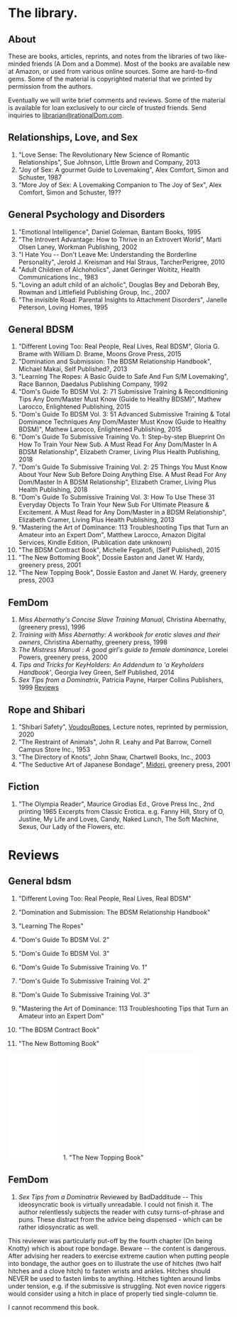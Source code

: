 # The library.

## About

These are books, articles, reprints,  and notes from the libraries of two like-minded friends (A Dom and a Domme). Most of the books are available new at Amazon, or used from various online sources. Some are hard-to-find gems.  Some of the material is copyrighted material that we printed by permission from the authors.

Eventually we will write brief comments and reviews. Some of the material is available for loan exclusively to our circle of trusted friends. Send inquiries to librarian@rationalDom.com.

## Relationships, Love, and Sex

1. "Love Sense: The Revolutionary New Science of Romantic Relationships", Sue Johnson, Little Brown and Company, 2013
1. "Joy of Sex: A gourmet Guide to Lovemaking", Alex Comfort, Simon and Schuster, 1987
1. "More Joy of Sex: A Lovemaking Companion to The Joy of Sex", Alex Comfort, Simon and Schuster, 19??

## General Psychology and Disorders

1. "Emotional Intelligence", Daniel Goleman, Bantam Books, 1995
1. "The Introvert Advantage: How to Thrive in an Extrovert World", Marti Olsen Laney, Workman Publishing, 2002
1. "I Hate You -- Don't Leave Me: Understanding the Borderline Personality", Jerold J. Kreisman and Hal Straus, TarcherPerigree, 2010
1. "Adult Children of Alchoholics",  Janet Geringer Woititz, Health Communications Inc., 1983
1. "Loving an adult child of an alcholic", Douglas Bey and Deborah Bey, Rowman and Littlefield Publishing Group, Inc., 2007
1. "The invisible Road: Parental Insights to Attachment Disorders", Janelle Peterson, Loving Homes, 1995

## General BDSM
1. "Different Loving Too: Real People, Real Lives, Real BDSM", Gloria G. Brame with William D. Brame,
Moons Grove Press, 2015
1. "Domination and Submission: The BDSM Relationship Handbook", Michael Makai, Self Published?, 2013
1. "Learning The Ropes: A Basic Guide to Safe And Fun S/M Lovemaking", Race Bannon, Daedalus Publishing Company, 1992
1. "Dom's Guide To BDSM Vol. 2: 71 Submissive Training & Reconditioning Tips Any Dom/Master Must Know (Guide to Healthy BDSM)", Mathew Larocco, Enlightened Publishing, 2015
1. "Dom's Guide To BDSM Vol. 3: 51 Advanced Submissive Training & Total Dominance Techniques Any Dom/Master Must Know (Guide to Healthy BDSM)", Mathew Larocco, Enlightened Publishing, 2015
1. "Dom's Guide To Submissive Training Vo. 1: Step-by-step Blueprint On How To Train Your New Sub. A Must Read For Any Dom/Master In A BDSM Relationship", Elizabeth Cramer, Living Plus Health Publishing, 2018
1. "Dom's Guide To Submissive Training Vol. 2: 25 Things You Must Know About Your New Sub Before Doing Anything Else. A Must Read For Any Dom/Master In A BDSM Relationship", Elizabeth Cramer, Living Plus Health Publishing, 2018
1. "Dom's Guide To Submissive Training Vol. 3: How To Use These 31 Everyday Objects To Train Your New Sub For Ultimate Pleasure & Excitement. A Must Read for Any Dom/Master in a BDSM Relationship", Elizabeth Cramer, Living Plus Health Publishing, 2013
1. "Mastering the Art of Dominance: 113 Troubleshooting Tips that Turn an Amateur into an Expert Dom", Matthew Larocco, Amazon Digital Services, Kindle Edition, (Publication date unknown)
1. "The BDSM Contract Book", Michelle Fegatofi, (Self Published), 2015
1. "The New Bottoming Book", Dossie Easton and Janet W. Hardy, greenery press, 2001
1. "The New Topping Book",  Dossie Easton and Janet W. Hardy, greenery press, 2003

## FemDom
1. *Miss Abernathy's Concise Slave Training Manual*, Christina Abernathy, (greenery press), 1996
1. *Training with Miss Abernathy: A workbook for erotic slaves and their owners*, Christina Abernathy, greenery press, 1998
1. *The Mistress Manual : A good girl's guide to female dominance*, Lorelei Powers,
greenery press, 2000
1. *Tips and Tricks for KeyHolders: An Addendum to 'a Keyholders Handbook'*, Georgia Ivey Green, Self Published, 2014
1. *Sex Tips from a Dominatrix*, Patricia Payne, Harper Collins Publishers, 1999
[Reviews](#sex-tips-from-a-Dominatrix-review)

## Rope and Shibari
1. "Shibari Safety", [VoudouRopes](https://anastasiamif.wixsite.com/mysite), Lecture notes, reprinted by permission, 2020
1. "The Restraint of Animals", John R. Leahy and Pat Barrow, Cornell Campus Store Inc., 1953
1. "The Directory of Knots", John Shaw, Chartwell Books, Inc., 2003
1. "The Seductive Art of Japanese Bondage", [Midori](http://www.ranshin.com), greenery press, 2001

## Fiction

1. "The Olympia Reader", Maurice Girodias Ed., Grove Press Inc., 2nd printing 1965
Excerpts from Classic Erotica. e.g. Fanny Hill, Story of O, Justine, My Life and Loves, Candy, Naked Lunch, The Soft Machine, Sexus, Our Lady of the Flowers, etc.

# Reviews

## General bdsm

1. "Different Loving Too: Real People, Real Lives, Real BDSM"

1. "Domination and Submission: The BDSM Relationship Handbook"
1. "Learning The Ropes"
1. "Dom's Guide To BDSM Vol. 2"
1. "Dom's Guide To BDSM Vol. 3"
1. "Dom's Guide To Submissive Training Vo. 1"
1. "Dom's Guide To Submissive Training Vol. 2"
1. "Dom's Guide To Submissive Training Vol. 3"
1. "Mastering the Art of Dominance: 113 Troubleshooting Tips that Turn an Amateur into an Expert Dom"
1. "The BDSM Contract Book"
1. "The New Bottoming Book"
<iframe style="width:120px;height:240px;" marginwidth="0" marginheight="0" scrolling="no" frameborder="0" src="//ws-na.amazon-adsystem.com/widgets/q?ServiceVersion=20070822&OneJS=1&Operation=GetAdHtml&MarketPlace=US&source=ac&ref=qf_sp_asin_til&ad_type=product_link&tracking_id=rationaldom-20&marketplace=amazon&region=US&placement=B00N4FJL30&asins=B00N4FJL30&linkId=ca2419d8eae4b4c2ecf686455243959a&show_border=false&link_opens_in_new_window=false&price_color=333333&title_color=0066c0&bg_color=ffffff">
    </iframe>
1. "The New Topping Book"
<iframe style="width:120px;height:240px;" marginwidth="0" marginheight="0" scrolling="no" frameborder="0" src="//ws-na.amazon-adsystem.com/widgets/q?ServiceVersion=20070822&OneJS=1&Operation=GetAdHtml&MarketPlace=US&source=ac&ref=qf_sp_asin_til&ad_type=product_link&tracking_id=rationaldom-20&marketplace=amazon&region=US&placement=B01N1XPRJO&asins=B01N1XPRJO&linkId=f73f180550fbf1b2a33f546bd04f71d7&show_border=false&link_opens_in_new_window=false&price_color=333333&title_color=0066c0&bg_color=ffffff">
    </iframe>

## FemDom

1. *Sex Tips from a Dominatrix* <a id='sex-tips-from-a-Dominatrix-review'></a>
Reviewed by BadDadditude --
This ideosyncratic book is virtually unreadable. I could not finish it. The author relentlessly subjects the reader with cutsy turns-of-phrase and puns. These distract from the advice being dispensed - which can be rather idiosyncratic as well.

This reviewer was particularly put-off by the fourth chapter (On being Knotty) which is about rope bondage. Beware -- the content is dangerous. After advising her readers to exercise extreme caution when putting people into bondage, the author goes on to illustrate the use of hitches (two half hitches and a clove hitch) to fasten wrists and ankles. Hitches should NEVER be used to fasten limbs to anything. Hitches tighten around limbs under tension, e.g. if the submissive is struggling. Not even novice riggers would consider using a hitch in place of properly tied single-column tie.

I cannot recommend this book.
